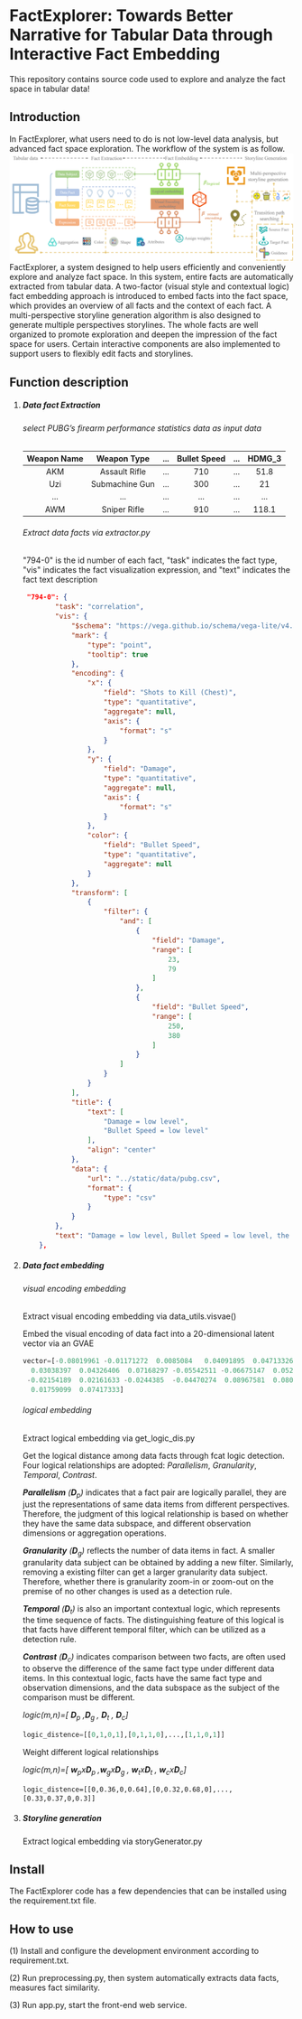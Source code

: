 # FactExplorer: Towards Better Narrative for Tabular Data through Interactive Fact Embedding

This repository contains source code used to explore and analyze the fact space in tabular data!

## Introduction
In FactExplorer, what users need to do is not low-level data analysis, but advanced fact space exploration. The workflow of the system is as follow.
![](https://github.com/jiangqicd/factspace/blob/main/pipline.png)
FactExplorer, a system designed to help users efficiently and conveniently explore and analyze fact space. In this system, entire facts are automatically extracted from tabular data. A two-factor (visual style and contextual logic) fact embedding approach is introduced to embed facts into the fact space, which provides an overview of all facts and the context of each fact. A multi-perspective storyline generation algorithm is also designed to generate multiple perspectives storylines. The whole facts are well organized to promote exploration and deepen the impression of the fact space for users. Certain interactive components are also implemented to support users to flexibly edit facts and storylines.

## **Function description**
1. ##### Data fact Extraction

   ###### select PUBG’s firearm performance statistics data  as input data

   | Weapon Name |  Weapon Type   | ...  | Bullet Speed | ...  | HDMG_3 |
   | :---------: | :------------: | :--: | :----------: | :--: | :----: |
   |     AKM     | Assault Rifle  | ...  |     710      | ...  |  51.8  |
   |     Uzi     | Submachine Gun | ...  |     300      | ...  |   21   |
   |     ...     |      ...       | ...  |     ...      | ...  |  ...   |
   |     AWM     |  Sniper Rifle  | ...  |     910      | ...  | 118.1  |

   ###### Extract data facts via extractor.py

    "794-0"  is the id number of each fact, "task"  indicates the fact type, "vis" indicates the fact visualization expression, and  "text" indicates the fact text description

   ```json
    "794-0": {
           "task": "correlation",
           "vis": {
               "$schema": "https://vega.github.io/schema/vega-lite/v4.json",
               "mark": {
                   "type": "point",
                   "tooltip": true
               },
               "encoding": {
                   "x": {
                       "field": "Shots to Kill (Chest)",
                       "type": "quantitative",
                       "aggregate": null,
                       "axis": {
                           "format": "s"
                       }
                   },
                   "y": {
                       "field": "Damage",
                       "type": "quantitative",
                       "aggregate": null,
                       "axis": {
                           "format": "s"
                       }
                   },
                   "color": {
                       "field": "Bullet Speed",
                       "type": "quantitative",
                       "aggregate": null
                   }
               },
               "transform": [
                   {
                       "filter": {
                           "and": [
                               {
                                   "field": "Damage",
                                   "range": [
                                       23,
                                       79
                                   ]
                               },
                               {
                                   "field": "Bullet Speed",
                                   "range": [
                                       250,
                                       380
                                   ]
                               }
                           ]
                       }
                   }
               ],
               "title": {
                   "text": [
                       "Damage = low level",
                       "Bullet Speed = low level"
                   ],
                   "align": "center"
               },
               "data": {
                   "url": "../static/data/pubg.csv",
                   "format": {
                       "type": "csv"
                   }
               }
           },
           "text": "Damage = low level, Bullet Speed = low level, the correlation coefficient between Shots to Kill (Chest) and Damage is -0.77"
       },
   ```

   

2. ##### Data fact embedding

   ###### visual encoding embedding

   Extract visual encoding embedding via data_utils.visvae()

   Embed the visual encoding of data fact into a 20-dimensional latent vector via an GVAE

   ```python
   vector=[-0.08019961 -0.01171272  0.0085084   0.04091895  0.04713326  0.08277792
     0.03038397  0.04326406  0.07168297 -0.05542511 -0.06675147  0.05207219
    -0.02154189  0.02161633 -0.0244385  -0.04470274  0.08967581  0.08091462
     0.01759099  0.07417333]
   ```

   ###### logical embedding

   Extract logical embedding via get_logic_dis.py

   Get the logical distance among data facts through fcat logic detection. Four logical relationships are adopted: *Parallelism*,  *Granularity*,  *Temporal*, *Contrast*.

   ***Parallelism** (**D**<sub>p</sub>)* indicates that a fact pair are logically parallel, they are just the representations of same data items from different perspectives. Therefore, the judgment of this logical relationship is based on whether they have the same data subspace, and different observation dimensions or aggregation operations.

   ***Granularity** (**D**<sub>g</sub>)* reflects the number of data items in fact. A smaller granularity data subject can be obtained by adding a new filter. Similarly, removing a existing filter can get a larger granularity data subject. Therefore, whether there is granularity zoom-in or zoom-out on the premise of no other changes is used as a detection rule.

   ***Temporal** (**D**<sub>t</sub>)* is also an important contextual logic, which represents the time sequence of facts. The distinguishing feature of this logical is that facts have different temporal filter, which can be utilized as a detection rule.

   ***Contrast** (**D**<sub>c</sub>)* indicates comparison between two facts, are often used to observe the difference of the same fact type under different data items. In this contextual logic, facts have the same fact type and observation dimensions, and the data subspace as the subject of the comparison must be different.

   *logic(m,n)=[ **D**<sub>p</sub> ,**D**<sub>g</sub> , **D**<sub>t</sub> , **D**<sub>c</sub>]*

   ```python
   logic_distence=[[0,1,0,1],[0,1,1,0],...,[1,1,0,1]]
   ```

   Weight different logical relationships

   *logic(m,n)=[ **w**<sub>p</sub>x**D**<sub>p</sub> ,**w**<sub>g</sub>x**D**<sub>g</sub> , **w**<sub>t</sub>x**D**<sub>t</sub> , **w**<sub>c</sub>x**D**<sub>c</sub>]*

   ```
   logic_distence=[[0,0.36,0,0.64],[0,0.32,0.68,0],...,[0.33,0.37,0,0.3]]
   ```

   

3. ##### Storyline generation

   Extract logical embedding via storyGenerator.py

## **Install**
The FactExplorer code has a few dependencies that can be installed using the requirement.txt file.

## **How to use**
(1) Install and configure the development environment according to requirement.txt.

(2) Run preprocessing.py, then system automatically extracts data facts, measures fact similarity.

(3) Run app.py, start the front-end web service.



